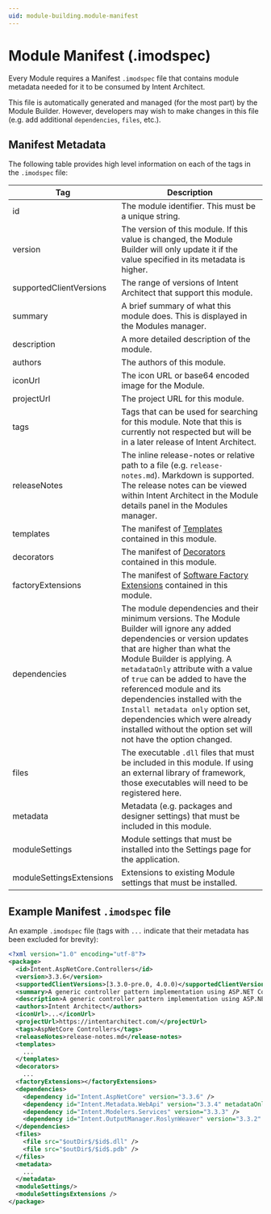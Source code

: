 ```yaml
---
uid: module-building.module-manifest
---
```

# Module Manifest (.imodspec)

Every Module requires a Manifest `.imodspec` file that contains module metadata needed for it to be consumed by Intent Architect.

This file is automatically generated and managed (for the most part) by the Module Builder. However, developers may wish to make changes in this file (e.g. add additional `dependencies`, `files`, etc.).

## Manifest Metadata

The following table provides high level information on each of the tags in the `.imodspec` file:

| Tag                      | Description |
| ------------------------ | ----------- |
| id                       | The module identifier. This must be a unique string. |
| version                  | The version of this module. If this value is changed, the Module Builder will only update it if the value specified in its metadata is higher. |
| supportedClientVersions  | The range of versions of Intent Architect that support this module. |
| summary                  | A brief summary of what this module does. This is displayed in the Modules manager. |
| description              | A more detailed description of the module. |
| authors                  | The authors of this module. |
| iconUrl                  | The icon URL or base64 encoded image for the Module. |
| projectUrl               | The project URL for this module. |
| tags                     | Tags that can be used for searching for this module. Note that this is currently not respected but will be in a later release of Intent Architect. |
| releaseNotes             | The inline release-notes or  relative path to a file (e.g. `release-notes.md`). Markdown is supported. The release notes can be viewed within Intent Architect in the Module details panel in the Modules manager. |
| templates                | The manifest of [Templates](xref:module-building.templates-csharp.about-csharp-templates) contained in this module. |
| decorators               | The manifest of [Decorators](xref:module-building.decorators.about-decorators) contained in this module. |
| factoryExtensions        | The manifest of [Software Factory Extensions](xref:module-building.additional-tools.software-factory-extensions.how-to-create-a-factory-extension) contained in this module. |
| dependencies             | The module dependencies and their minimum versions. The Module Builder will ignore any added dependencies or version updates that are higher than what the Module Builder is applying. A `metadataOnly` attribute with a value of `true` can be added to have the referenced module and its dependencies installed with the `Install metadata only` option set, dependencies which were already installed without the option set will not have the option changed. |
| files                    | The executable `.dll` files that must be included in this module. If using an external library of framework, those executables will need to be registered here. |
| metadata                 | Metadata (e.g. packages and designer settings) that must be included in this module. |
| moduleSettings           | Module settings that must be installed into the Settings page for the application. |
| moduleSettingsExtensions | Extensions to existing Module settings that must be installed. |

## Example Manifest `.imodspec` file

An example `.imodspec` file (tags with `...` indicate that their metadata has been excluded for brevity):

```xml
<?xml version="1.0" encoding="utf-8"?>
<package>
  <id>Intent.AspNetCore.Controllers</id>
  <version>3.3.6</version>
  <supportedClientVersions>[3.3.0-pre.0, 4.0.0)</supportedClientVersions>
  <summary>A generic controller pattern implementation using ASP.NET Core.</summary>
  <description>A generic controller pattern implementation using ASP.NET Core.</description>
  <authors>Intent Architect</authors>
  <iconUrl>...</iconUrl>
  <projectUrl>https://intentarchitect.com/</projectUrl>
  <tags>AspNetCore Controllers</tags>
  <releaseNotes>release-notes.md</release-notes>
  <templates>
    ...
  </templates>
  <decorators>
    ...
  <factoryExtensions></factoryExtensions>
  <dependencies>
    <dependency id="Intent.AspNetCore" version="3.3.6" />
    <dependency id="Intent.Metadata.WebApi" version="3.3.4" metadataOnly="true" />
    <dependency id="Intent.Modelers.Services" version="3.3.3" />
    <dependency id="Intent.OutputManager.RoslynWeaver" version="3.3.2" />
  </dependencies>
  <files>
    <file src="$outDir$/$id$.dll" />
    <file src="$outDir$/$id$.pdb" />
  </files>
  <metadata>
    ...
  </metadata>
  <moduleSettings/>
  <moduleSettingsExtensions />
</package>
```
